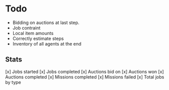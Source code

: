 # Todo
* Bidding on auctions at last step.
* Job contraint
* Local item amounts
* Correctly estimate steps
* Inventory of all agents at the end

## Stats
[x] Jobs started
[x] Jobs completed
[x] Auctions bid on
[x] Auctions won
[x] Auctions completed
[x] Missions completed
[x] Missions failed
[x] Total jobs by type
